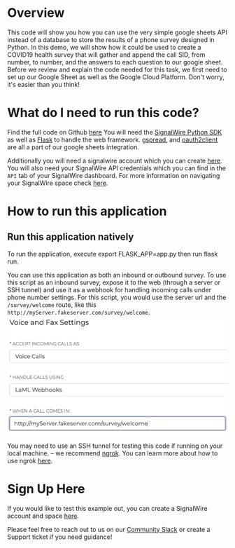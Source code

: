 # Overview

This code will show you how you can use the very simple google sheets API instead of a database to store the results of a phone survey designed in Python. In this demo, we will show how it could be used to create a COVID19 health survey that will gather and append the call SID, from number, to number, and the answers to each question to our google sheet. Before we review and explain the code needed for this task, we first need to set up our Google Sheet as well as the Google Cloud Platform. Don't worry, it's easier than you think!

# What do I need to run this code?
Find the full code on Github [here](https://github.com/signalwire/signalwire-guides/tree/master/code/python_phone_survey)
You will need the [SignalWire Python SDK](https://developer.signalwire.com/compatibility-api/reference/client-libraries-and-sdks#python) as well as [Flask](https://flask.palletsprojects.com/en/2.0.x/installation/#install-flask) to handle the web framework. [gspread](https://docs.gspread.org/en/latest/), and
[oauth2client](https://pypi.org/project/oauth2client/) are all a part of our google sheets integration.

Additionally you will need a signalwire account which you can create [here](https://m.signalwire.com/signups/new?s=1). You will also need your SignalWire API credentials which you can find in the `API` tab of your SignalWire dashboard. For more information on navigating your SignalWire space check [here](https://developer.signalwire.com/apis/docs/navigating-your-space).

# How to run this application

## Run this application natively
To run the application, execute export FLASK_APP=app.py then run flask run.

You can use this application as both an inbound or outbound survey. To use this script as an inbound survey, expose it to the web (through a server or SSH tunnel) and use it as a webhook for handling incoming calls under phone number settings. For this script, you would use the server url and the `/survey/welcome` route, like this `http://myServer.fakeserver.com/survey/welcome`.
![Image](image1.png)
You may need to use an SSH tunnel for testing this code if running on your local machine. – we recommend [ngrok](https://ngrok.com/). You can learn more about how to use ngrok [here](https://developer.signalwire.com/apis/docs/how-to-test-webhooks-with-ngrok). 


# Sign Up Here

If you would like to test this example out, you can create a SignalWire account and space [here](https://m.signalwire.com/signups/new?s=1).

Please feel free to reach out to us on our [Community Slack](https://join.slack.com/t/signalwire-community/shared_invite/zt-sjagsni8-AYKmOMhP_1sVMvz9Ya_r0Q) or create a Support ticket if you need guidance!
